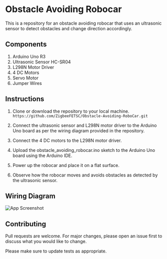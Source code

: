 
# Obstacle Avoiding Robocar
This is a repository for an obstacle avoiding robocar that uses an ultrasonic sensor to detect obstacles and change direction accordingly.

## Components
1. Arduino Uno R3
2. Ultrasonic Sensor HC-SR04
3. L298N Motor Driver
4. 4 DC Motors
5. Servo Motor
6. Jumper Wires
## Instructions
1. Clone or download the repository to your local machine.
```https://github.com/ZigbeeFETSC/Obstacle-Avoiding-RoboCar.git```

2. Connect the ultrasonic sensor and L298N motor driver to the Arduino Uno board as per the wiring diagram provided in the repository.
3. Connect the 4 DC motors to the L298N motor driver.
4. Upload the obstacle_avoiding_robocar.ino sketch to the Arduino Uno board using the Arduino IDE.
5. Power up the robocar and place it on a flat surface.
6. Observe how the robocar moves and avoids obstacles as detected by the ultrasonic sensor.

## Wiring Diagram

![App Screenshot](/src/circuit.png)

## Contributing
Pull requests are welcome. For major changes, please open an issue first to discuss what you would like to change.

Please make sure to update tests as appropriate.

